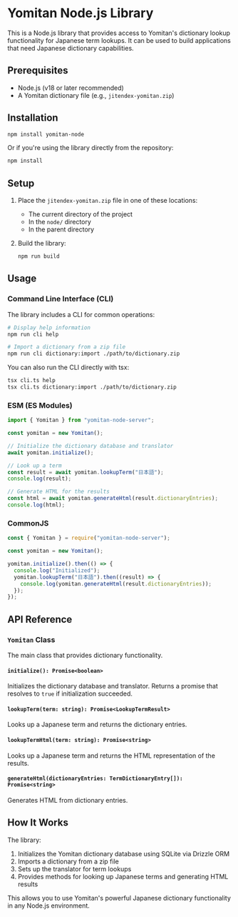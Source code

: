 # Yomitan Node.js Library

This is a Node.js library that provides access to Yomitan's dictionary lookup functionality for Japanese term lookups. It can be used to build applications that need Japanese dictionary capabilities.

## Prerequisites

- Node.js (v18 or later recommended)
- A Yomitan dictionary file (e.g., `jitendex-yomitan.zip`)

## Installation

```bash
npm install yomitan-node
```

Or if you're using the library directly from the repository:

```bash
npm install
```

## Setup

1. Place the `jitendex-yomitan.zip` file in one of these locations:

   - The current directory of the project
   - In the `node/` directory
   - In the parent directory

2. Build the library:

   ```bash
   npm run build
   ```

## Usage

### Command Line Interface (CLI)

The library includes a CLI for common operations:

```bash
# Display help information
npm run cli help

# Import a dictionary from a zip file
npm run cli dictionary:import ./path/to/dictionary.zip
```

You can also run the CLI directly with tsx:

```bash
tsx cli.ts help
tsx cli.ts dictionary:import ./path/to/dictionary.zip
```

### ESM (ES Modules)

```typescript
import { Yomitan } from "yomitan-node-server";

const yomitan = new Yomitan();

// Initialize the dictionary database and translator
await yomitan.initialize();

// Look up a term
const result = await yomitan.lookupTerm("日本語");
console.log(result);

// Generate HTML for the results
const html = await yomitan.generateHtml(result.dictionaryEntries);
console.log(html);
```

### CommonJS

```typescript
const { Yomitan } = require("yomitan-node-server");

const yomitan = new Yomitan();

yomitan.initialize().then(() => {
  console.log("Initialized");
  yomitan.lookupTerm("日本語").then((result) => {
    console.log(yomitan.generateHtml(result.dictionaryEntries));
  });
});
```

## API Reference

### `Yomitan` Class

The main class that provides dictionary functionality.

#### `initialize(): Promise<boolean>`

Initializes the dictionary database and translator. Returns a promise that resolves to `true` if initialization succeeded.

#### `lookupTerm(term: string): Promise<LookupTermResult>`

Looks up a Japanese term and returns the dictionary entries.

#### `lookupTermHtml(term: string): Promise<string>`

Looks up a Japanese term and returns the HTML representation of the results.

#### `generateHtml(dictionaryEntries: TermDictionaryEntry[]): Promise<string>`

Generates HTML from dictionary entries.

## How It Works

The library:

1. Initializes the Yomitan dictionary database using SQLite via Drizzle ORM
2. Imports a dictionary from a zip file
3. Sets up the translator for term lookups
4. Provides methods for looking up Japanese terms and generating HTML results

This allows you to use Yomitan's powerful Japanese dictionary functionality in any Node.js environment.
